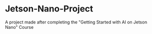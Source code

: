 # Jetson-Nano-Project
A project made after completing the "Getting Started with AI on Jetson Nano" Course
